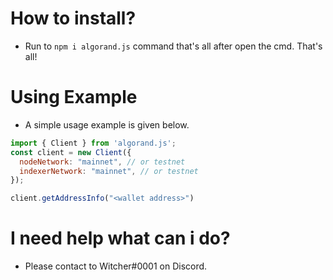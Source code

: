 # How to install?
- Run to `npm i algorand.js` command that's all after open the cmd. That's all!

# Using Example
- A simple usage example is given below.

```js
import { Client } from 'algorand.js';
const client = new Client({
  nodeNetwork: "mainnet", // or testnet
  indexerNetwork: "mainnet", // or testnet
});

client.getAddressInfo("<wallet address>")
```

# I need help what can i do?
- Please contact to Witcher#0001 on Discord.

